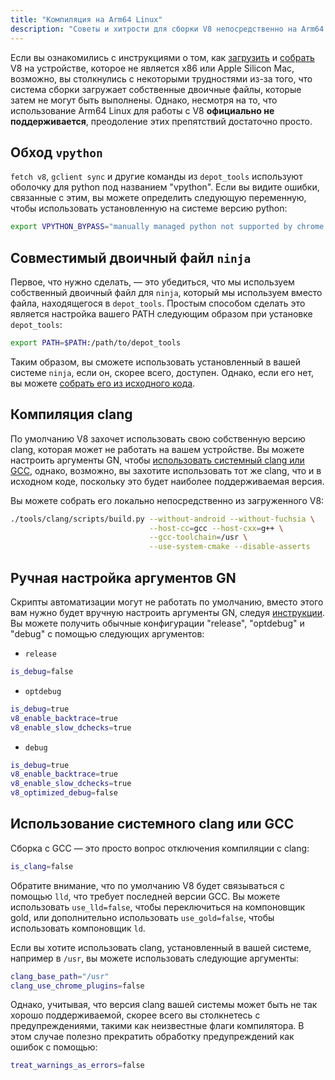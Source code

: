 ```yaml
---
title: "Компиляция на Arm64 Linux"
description: "Советы и хитрости для сборки V8 непосредственно на Arm64 Linux"
---
```

Если вы ознакомились с инструкциями о том, как [загрузить](/docs/source-code) и [собрать](/docs/build-gn) V8 на устройстве, которое не является x86 или Apple Silicon Mac, возможно, вы столкнулись с некоторыми трудностями из-за того, что система сборки загружает собственные двоичные файлы, которые затем не могут быть выполнены. Однако, несмотря на то, что использование Arm64 Linux для работы с V8 __официально не поддерживается__, преодоление этих препятствий достаточно просто.

## Обход `vpython`

`fetch v8`, `gclient sync` и другие команды из `depot_tools` используют оболочку для python под названием "vpython". Если вы видите ошибки, связанные с этим, вы можете определить следующую переменную, чтобы использовать установленную на системе версию python:

```bash
export VPYTHON_BYPASS="manually managed python not supported by chrome operations"
```

## Совместимый двоичный файл `ninja`

Первое, что нужно сделать, — это убедиться, что мы используем собственный двоичный файл для `ninja`, который мы используем вместо файла, находящегося в `depot_tools`. Простым способом сделать это является настройка вашего PATH следующим образом при установке `depot_tools`:

```bash
export PATH=$PATH:/path/to/depot_tools
```

Таким образом, вы сможете использовать установленный в вашей системе `ninja`, если он, скорее всего, доступен. Однако, если его нет, вы можете [собрать его из исходного кода](https://github.com/ninja-build/ninja#building-ninja-itself).

## Компиляция clang

По умолчанию V8 захочет использовать свою собственную версию clang, которая может не работать на вашем устройстве. Вы можете настроить аргументы GN, чтобы [использовать системный clang или GCC](#system_clang_gcc), однако, возможно, вы захотите использовать тот же clang, что и в исходном коде, поскольку это будет наиболее поддерживаемая версия.

Вы можете собрать его локально непосредственно из загруженного V8:

```bash
./tools/clang/scripts/build.py --without-android --without-fuchsia \
                               --host-cc=gcc --host-cxx=g++ \
                               --gcc-toolchain=/usr \
                               --use-system-cmake --disable-asserts
```

## Ручная настройка аргументов GN

Скрипты автоматизации могут не работать по умолчанию, вместо этого вам нужно будет вручную настроить аргументы GN, следуя [инструкции](/docs/build-gn#gn). Вы можете получить обычные конфигурации "release", "optdebug" и "debug" с помощью следующих аргументов:

- `release`

```bash
is_debug=false
```

- `optdebug`

```bash
is_debug=true
v8_enable_backtrace=true
v8_enable_slow_dchecks=true
```

- `debug`

```bash
is_debug=true
v8_enable_backtrace=true
v8_enable_slow_dchecks=true
v8_optimized_debug=false
```

## Использование системного clang или GCC

Сборка с GCC — это просто вопрос отключения компиляции с clang:

```bash
is_clang=false
```

Обратите внимание, что по умолчанию V8 будет связываться с помощью `lld`, что требует последней версии GCC. Вы можете использовать `use_lld=false`, чтобы переключиться на компоновщик gold, или дополнительно использовать `use_gold=false`, чтобы использовать компоновщик `ld`.

Если вы хотите использовать clang, установленный в вашей системе, например в `/usr`, вы можете использовать следующие аргументы:

```bash
clang_base_path="/usr"
clang_use_chrome_plugins=false
```

Однако, учитывая, что версия clang вашей системы может быть не так хорошо поддерживаемой, скорее всего вы столкнетесь с предупреждениями, такими как неизвестные флаги компилятора. В этом случае полезно прекратить обработку предупреждений как ошибок с помощью:

```bash
treat_warnings_as_errors=false
```
